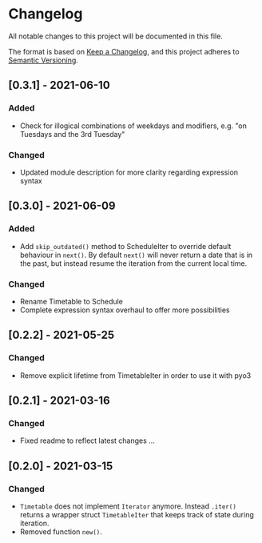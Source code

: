 # Changelog
All notable changes to this project will be documented in this file.

The format is based on [Keep a Changelog](https://keepachangelog.com/en/1.0.0/),
and this project adheres to [Semantic Versioning](https://semver.org/spec/v2.0.0.html).

## [0.3.1] - 2021-06-10
### Added
- Check for illogical combinations of weekdays and modifiers, e.g. "on Tuesdays and the 3rd Tuesday"
### Changed
- Updated module description for more clarity regarding expression syntax

## [0.3.0] - 2021-06-09
### Added
- Add `skip_outdated()` method to ScheduleIter to override default behaviour in `next()`. By default `next()` will never return a date that is in the past, but instead resume the iteration from the current local time.
### Changed
- Rename Timetable to Schedule
- Complete expression syntax overhaul to offer more possibilities

## [0.2.2] - 2021-05-25
### Changed
- Remove explicit lifetime from TimetableIter in order to use it with pyo3

## [0.2.1] - 2021-03-16
### Changed
- Fixed readme to reflect latest changes ...

## [0.2.0] - 2021-03-15
### Changed
- `Timetable` does not implement `Iterator` anymore. Instead `.iter()` returns a wrapper struct `TimetableIter` that keeps track of state during iteration.
- Removed function `new()`.
